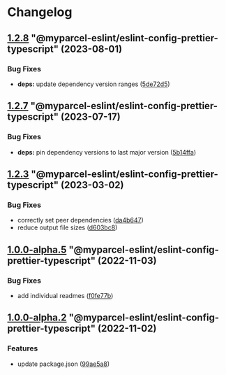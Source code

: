 # Changelog

<!-- MONODEPLOY:BELOW -->

## [1.2.8](https://github/myparcelnl/eslint/compare/@myparcel-eslint/eslint-config-prettier-typescript@1.2.7...@myparcel-eslint/eslint-config-prettier-typescript@1.2.8) "@myparcel-eslint/eslint-config-prettier-typescript" (2023-08-01)


### Bug Fixes

* **deps:** update dependency version ranges ([5de72d5](https://github/myparcelnl/eslint/commit/5de72d5238ff39c4b010926c159bcaeb4b8ccf53))




## [1.2.7](https://github/myparcelnl/eslint/compare/@myparcel-eslint/eslint-config-prettier-typescript@1.2.6...@myparcel-eslint/eslint-config-prettier-typescript@1.2.7) "@myparcel-eslint/eslint-config-prettier-typescript" (2023-07-17)


### Bug Fixes

* **deps:** pin dependency versions to last major version ([5b14ffa](https://github/myparcelnl/eslint/commit/5b14ffa38c220bd614d46bfe61845c40e638255c))




## [1.2.3](https://github/myparcelnl/eslint/compare/@myparcel-eslint/eslint-config-prettier-typescript@1.2.2...@myparcel-eslint/eslint-config-prettier-typescript@1.2.3) "@myparcel-eslint/eslint-config-prettier-typescript" (2023-03-02)


### Bug Fixes

* correctly set peer dependencies ([da4b647](https://github/myparcelnl/eslint/commit/da4b6474c8f3b996ecfb3fe571c46e4c97eb0104))
* reduce output file sizes ([d603bc8](https://github/myparcelnl/eslint/commit/d603bc80a73f0911e6734fcbf2049bf110704821))




## [1.0.0-alpha.5](https://github/myparcelnl/eslint/compare/@myparcel-eslint/eslint-config-prettier-typescript@1.0.0-alpha.4...@myparcel-eslint/eslint-config-prettier-typescript@1.0.0-alpha.5) "@myparcel-eslint/eslint-config-prettier-typescript" (2022-11-03)


### Bug Fixes

* add individual readmes ([f0fe77b](https://github/myparcelnl/eslint/commit/f0fe77bd13668afdc7472d474aa967771945ae99))




## [1.0.0-alpha.2](https://github/myparcelnl/eslint/compare/@myparcel-eslint/eslint-config-prettier-typescript@1.0.0-alpha.1...@myparcel-eslint/eslint-config-prettier-typescript@1.0.0-alpha.2) "@myparcel-eslint/eslint-config-prettier-typescript" (2022-11-02)


### Features

* update package.json ([99ae5a8](https://github/myparcelnl/eslint/commit/99ae5a866389101f92e0b7ea077306d9dabb44e4))


